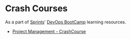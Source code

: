 # Crash Courses
As a part of [Sprints](https://sprints.ai)' [DevOps BootCamp](https://programs.sprints.ai/courses/enrolled/1379483) learning resources.
- [Project Management - CrashCourse](./project-management)
